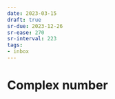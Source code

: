 ```yaml
---
date: 2023-03-15
draft: true
sr-due: 2023-12-26
sr-ease: 270
sr-interval: 223
tags:
- inbox
---
```


# Complex number